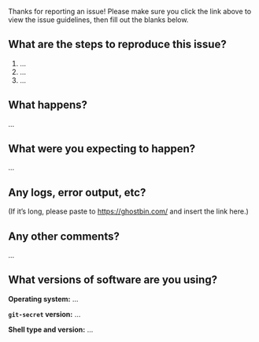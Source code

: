 Thanks for reporting an issue! Please make sure you click the link above to view the issue guidelines, then fill out the blanks below.

What are the steps to reproduce this issue?
-------------------------------------------
1. …
2. …
3. …

What happens?
-------------
…

What were you expecting to happen?
----------------------------------
…

Any logs, error output, etc?
----------------------------
(If it’s long, please paste to https://ghostbin.com/ and insert the link here.)


Any other comments?
-------------------
…

What versions of software are you using?
----------------------------------------
**Operating system:** …

**`git-secret` version:** …

**Shell type and version:** …
